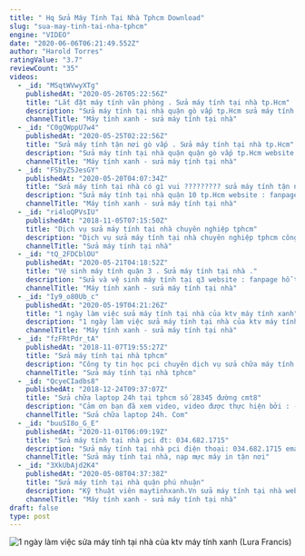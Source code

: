 ```yaml
---
title: " Hq Sửa Máy Tính Tại Nhà Tphcm Download"
slug: "sua-may-tinh-tai-nha-tphcm"
engine: "VIDEO"
date: "2020-06-06T06:21:49.552Z"
author: "Harold Torres"
ratingValue: "3.7"
reviewCount: "35"
videos:
  - _id: "MSqtWVwyXTg"
    publishedAt: "2020-05-26T05:22:56Z"
    title: "Lắt đặt máy tính văn phòng . Sửa máy tính tại nhà tp.Hcm"
    description: "Sửa máy tính tại nhà quận gò vấp tp.Hcm sửa máy tính không lên website"
    channelTitle: "Máy tính xanh - sửa máy tính tại nhà"
  - _id: "C0gQWppU7w4"
    publishedAt: "2020-05-25T02:22:56Z"
    title: "Sửa máy tính tận nơi gò vấp . Sửa máy tính tại nhà tp.Hcm"
    description: "Sửa máy tính tại nhà quận quận gò vấp tp.Hcm website : fanpage"
    channelTitle: "Máy tính xanh - sửa máy tính tại nhà"
  - _id: "FSbyZ5JesGY"
    publishedAt: "2020-05-20T04:07:34Z"
    title: "Sửa máy tính tại nhà có gì vui ????????? sửa máy tính tận nơi quận 10 tp.Hcm"
    description: "Sửa máy tính tại nhà quận 10 tp.Hcm website : fanpage hỗ trợ : ☎️ hotlite hỗ trợ"
    channelTitle: "Máy tính xanh - sửa máy tính tại nhà"
  - _id: "ri4loQPVsIU"
    publishedAt: "2018-11-05T07:15:50Z"
    title: "Dịch vụ sửa máy tính tại nhà chuyên nghiệp tphcm"
    description: "Dịch vụ sửa máy tính tại nhà chuyên nghiệp tphcm công ty tnhh giải pháp tin học pci đt: 028.66.834.835 - tel 0901.432.980 - 028.383.12346 - điện"
    channelTitle: "Sửa máy tính tại nhà"
  - _id: "tQ_2FDCblOU"
    publishedAt: "2020-05-21T04:18:52Z"
    title: "Vệ sinh máy tính quận 3 . Sửa máy tính tại nhà ."
    description: "Sửa và vệ sinh máy tính tại q3 website : fanpage hỗ trợ : ☎️ hotlite hỗ trợ"
    channelTitle: "Máy tính xanh - sửa máy tính tại nhà"
  - _id: "Iy9_o80Ub_c"
    publishedAt: "2020-05-19T04:21:26Z"
    title: "1 ngày làm việc sửa máy tính tại nhà của ktv máy tính xanh"
    description: "1 ngày làm việc sửa máy tính tại nhà của ktv máy tính xanh website : fanpage hỗ trợ"
    channelTitle: "Máy tính xanh - sửa máy tính tại nhà"
  - _id: "fzFRtPdr_tA"
    publishedAt: "2018-11-07T19:55:27Z"
    title: "Sửa máy tính tại nhà tphcm"
    description: "Công ty tin học pci chuyên dịch vụ sửa chữa máy tính tại nhà đt: 0989.228.326 - 0901.432.980 website: ."
    channelTitle: "Sửa máy tính tại nhà tphcm"
  - _id: "QcyeCIadbs8"
    publishedAt: "2018-12-24T09:37:07Z"
    title: "Sửa chữa laptop 24h tại tphcm số 28345 đường cmt8"
    description: "Cảm ơn bạn đã xem video, video được thực hiện bởi : -hệ thống dịch vụ laptop uy tín của người việt ."
    channelTitle: "Sửa chữa laptop 24h. Com"
  - _id: "buuSI8o_G_E"
    publishedAt: "2020-11-01T06:09:19Z"
    title: "Sửa máy tính tại nhà pci đt: 034.682.1715"
    description: "Sửa máy tính tại nhà pci điện thoại: 034.682.1715 email: suamaytinhpci@gmail.Com website: chúng tôi là công ty chuyên cung cấp"
    channelTitle: "Sửa máy tính tại nhà, nạp mực máy in tận nơi"
  - _id: "3XkUbAjd2K4"
    publishedAt: "2020-05-08T04:37:38Z"
    title: "Sửa máy tính tại nhà quận phú nhuận"
    description: "Kỹ thuật viên maytinhxanh.Vn sửa máy tính tại nhà website : fanpage hỗ trợ : hotlite"
    channelTitle: "Máy tính xanh - sửa máy tính tại nhà"
draft: false
type: post
---
```



![1 ngày làm việc sửa máy tính tại nhà của ktv máy tính xanh (Lura Francis)](https://i.ytimg.com/vi/Iy9_o80Ub_c/hqdefault.jpg "1 ngày làm việc sửa máy tính tại nhà của ktv máy tính xanh (Shawn Banks)")


<!--inArticleAds-->

<!--galleryOne-->

#### 
<!--inArticleAds-->

<!--galleryTwo-->


<!--galleryThree-->


